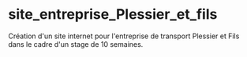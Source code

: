 # site_entreprise_Plessier_et_fils
Création d'un site internet pour l'entreprise de transport Plessier et Fils dans le cadre d'un stage de 10 semaines.
